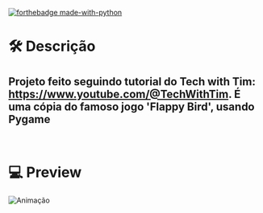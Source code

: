 [![forthebadge made-with-python](http://ForTheBadge.com/images/badges/made-with-python.svg)](https://www.python.org/)

# :hammer_and_wrench: Descrição

## Projeto feito seguindo tutorial do Tech with Tim: https://www.youtube.com/@TechWithTim. É uma cópia do famoso jogo 'Flappy Bird', usando Pygame

# <br> :computer: Preview
![Animação](https://github.com/Sinuelo/flappybird/assets/98895433/711d0074-4cae-4064-afdb-73037a4f2493)

